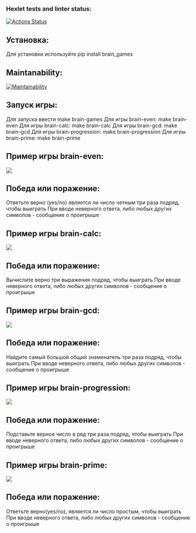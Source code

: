 ### Hexlet tests and linter status:
[![Actions Status](https://github.com/NikLuki/python-project-49/actions/workflows/hexlet-check.yml/badge.svg)](https://github.com/NikLuki/python-project-49/actions)

## Установка:
Для установки используйте
pip install brain_games

## Maintanability:
[![Maintainability](https://api.codeclimate.com/v1/badges/6f28945f5289f2f48b5f/maintainability)](https://codeclimate.com/github/NikLuki/python-project-49/maintainability) 

## Запуск игры:
Для запуска ввести
make brain-games
Для игры brain-even:
make brain-even
Для игры brain-calc:
make brain-calc
Для игры brain-gcd:
make brain-gcd
Для игры brain-progression:
make brain-progression
Для игры brain-prime:
make brain-prime

## Пример игры brain-even:
<a href="https://asciinema.org/a/caOozKOiguC7CCKgWi21rTwdO" target="_blank"><img src="https://asciinema.org/a/caOozKOiguC7CCKgWi21rTwdO.svg" /></a>

## Победа или поражение:
Ответьте верно (yes/no) является ли число четным три раза подряд, чтобы выиграть
При вводе неверного ответа, либо любых других символов - сообщение о проигрыше

## Пример игры brain-calc:
<a href="https://asciinema.org/a/Y3wB0Z1MMlZ2WKarfZJzL2jVH" target="_blank"><img src="https://asciinema.org/a/Y3wB0Z1MMlZ2WKarfZJzL2jVH.svg" /></a>

## Победа или поражение:
Вычислите верно три выражения подряд, чтобы выиграть
При вводе неверного ответа, либо любых других символов - сообщение о проигрыше

## Пример игры brain-gcd:
<a href="https://asciinema.org/a/I2IYNlfoqAWlYANTGIQ1NHcux" target="_blank"><img src="https://asciinema.org/a/I2IYNlfoqAWlYANTGIQ1NHcux.svg" /></a>

## Победа или поражение:
Найдите самый большой общий знаменатель три раза подряд, чтобы выиграть
При вводе неверного ответа, либо любых других символов - сообщение о проигрыше

## Пример игры brain-progression:
<a href="https://asciinema.org/a/oTvNFVFfrUpLBcrpaxigO8Otu" target="_blank"><img src="https://asciinema.org/a/oTvNFVFfrUpLBcrpaxigO8Otu.svg" /></a>

## Победа или поражение:
Подставьте верное число в ряд три раза подряд, чтобы выиграть
При вводе неверного ответа, либо любых других символов - сообщение о проигрыше

## Пример игры brain-prime:
<a href="https://asciinema.org/a/fMGV8agOHQjeh8x0hdTjomRE6" target="_blank"><img src="https://asciinema.org/a/fMGV8agOHQjeh8x0hdTjomRE6.svg" /></a>

## Победа или поражение:
Ответьте верно(yes/no), является ли число простым, чтобы выиграть
При вводе неверного ответа, либо любых других символов - сообщение о проигрыше

